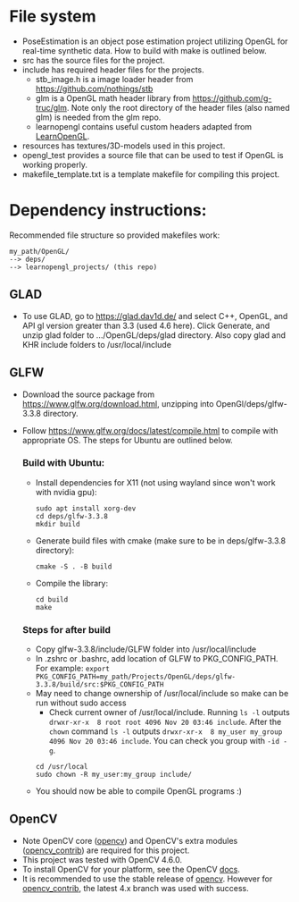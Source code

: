 # File system
- PoseEstimation is an object pose estimation project utilizing OpenGL for real-time synthetic data. How to build with make is outlined below.
- src has the source files for the project.
- include has required header files for the projects.
    - stb_image.h is a image loader header from https://github.com/nothings/stb
    - glm is a OpenGL math header library from https://github.com/g-truc/glm.
      Note only the root directory of the header files (also named glm) is
      needed from the glm repo.
    - learnopengl contains useful custom headers adapted from [LearnOpenGL](https://github.com/JoeyDeVries/LearnOpenGL).
- resources has textures/3D-models used in this project.
- opengl_test provides a source file that can be used to test if OpenGL is working properly.
- makefile_template.txt is a template makefile for compiling this project.

# Dependency instructions:
Recommended file structure so provided makefiles work:
```
my_path/OpenGL/
--> deps/
--> learnopengl_projects/ (this repo)
```

## GLAD
- To use GLAD, go to https://glad.dav1d.de/ and select C++, OpenGL, and API gl version
greater than 3.3 (used 4.6 here). Click Generate, and unzip glad folder to
.../OpenGL/deps/glad directory. Also copy glad and KHR include folders to /usr/local/include

## GLFW
- Download the source package from https://www.glfw.org/download.html, unzipping into OpenGl/deps/glfw-3.3.8 directory.
- Follow https://www.glfw.org/docs/latest/compile.html to compile with appropriate OS. The steps for Ubuntu are outlined below.
  ### Build with Ubuntu:
  - Install dependencies for X11 (not using wayland since won't work with nvidia gpu):
    ```
    sudo apt install xorg-dev
    cd deps/glfw-3.3.8
    mkdir build
    ```
  - Generate build files with cmake (make sure to be in deps/glfw-3.3.8 directory):
    ```
    cmake -S . -B build
    ```
  - Compile the library:
    ```
    cd build
    make
    ```

  ### Steps for after build
  - Copy glfw-3.3.8/include/GLFW folder into /usr/local/include
  - In .zshrc or .bashrc, add location of GLFW to PKG_CONFIG_PATH. For example:
  ```export PKG_CONFIG_PATH=my_path/Projects/OpenGL/deps/glfw-3.3.8/build/src:$PKG_CONFIG_PATH```
  - May need to change ownership of /usr/local/include so make can be run without sudo access
    - Check current owner of /usr/local/include. Running ```ls -l``` outputs ```drwxr-xr-x  8 root root 4096 Nov 20 03:46 include```. After the ```chown``` command ```ls -l``` outputs ```drwxr-xr-x  8 my_user my_group 4096 Nov 20 03:46 include```. You can check you group with ```-id -g```.
    ```
    cd /usr/local
    sudo chown -R my_user:my_group include/
    ```
  - You should now be able to compile OpenGL programs :)

## OpenCV
- Note OpenCV core ([opencv](https://github.com/opencv/opencv)) and OpenCV's extra modules ([opencv_contrib](https://github.com/opencv/opencv_contrib)) are required for this project.
- This project was tested with OpenCV 4.6.0.
- To install OpenCV for your platform, see the OpenCV [docs](https://docs.opencv.org/4.6.0/df/d65/tutorial_table_of_content_introduction.html).
- It is recommended to use the stable release of [opencv](https://github.com/opencv/opencv). However for [opencv_contrib](https://github.com/opencv/opencv_contrib), the latest 4.x branch was used with success.
